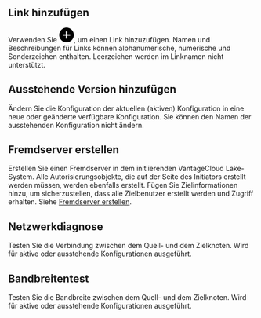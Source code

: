 ## Link hinzufügen


Verwenden Sie ![Plus-Symbol zum Hinzufügen eines Elements](Images/ebt1659745488877.svg), um einen Link hinzuzufügen. Namen und Beschreibungen für Links können alphanumerische, numerische und Sonderzeichen enthalten. Leerzeichen werden im Linknamen nicht unterstützt.

## Ausstehende Version hinzufügen


Ändern Sie die Konfiguration der aktuellen (aktiven) Konfiguration in eine neue oder geänderte verfügbare Konfiguration. Sie können den Namen der ausstehenden Konfiguration nicht ändern.

## Fremdserver erstellen


Erstellen Sie einen Fremdserver in dem initiierenden VantageCloud Lake-System. Alle Autorisierungsobjekte, die auf der Seite des Initiators erstellt werden müssen, werden ebenfalls erstellt. Fügen Sie Zielinformationen hinzu, um sicherzustellen, dass alle Zielbenutzer erstellt werden und Zugriff erhalten. Siehe [Fremdserver erstellen](bbo1735955417476.md).

## Netzwerkdiagnose


Testen Sie die Verbindung zwischen dem Quell- und dem Zielknoten. Wird für aktive oder ausstehende Konfigurationen ausgeführt.

## Bandbreitentest


Testen Sie die Bandbreite zwischen dem Quell- und dem Zielknoten. Wird für aktive oder ausstehende Konfigurationen ausgeführt.

